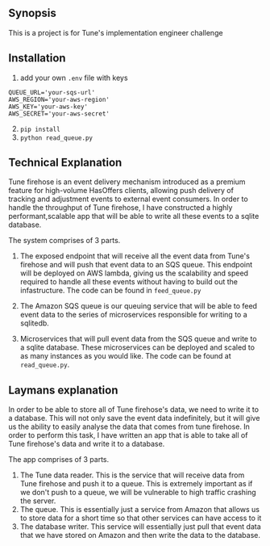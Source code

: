 ## Synopsis

This is a project is for Tune's implementation engineer challenge

## Installation

1. add your own `.env` file with keys
  ```
  QUEUE_URL='your-sqs-url'
  AWS_REGION='your-aws-region'
  AWS_KEY='your-aws-key'
  AWS_SECRET='your-aws-secret'
  ```
 2. `pip install`
 3. `python read_queue.py`

## Technical Explanation

Tune firehose is an event delivery mechanism introduced as a premium feature for high-volume HasOffers clients, allowing push delivery of tracking and adjustment events to external event consumers. In order to handle the throughput of Tune firehose, I have constructed a highly performant,scalable app that will be able to write all these events to a sqlite database.

The system comprises of 3 parts.

1. The exposed endpoint that will receive all the event data from Tune's firehose and will push that event data to an SQS queue. This endpoint will be deployed on AWS lambda, giving us the scalability and speed required to handle all these events without having to build out the infastructure. The code can be found in `feed_queue.py`

2. The Amazon SQS queue is our queuing service that will be able to feed event data to the series of microservices responsible for writing to a sqlitedb.

3. Microservices that will pull event data from the SQS queue and write to a sqlite database. These microservices can be deployed and scaled to as many instances as you would like. The code can be found at `read_queue.py`.


## Laymans explanation

In order to be able to store all of Tune firehose's data, we need to write it to a database. This will not only save the event data indefinitely, but it will give us the ability to easily analyse the data that comes from tune firehose. In order to perform this task, I have written an app that is able to take all of Tune firehose's data and write it to a database.


The app comprises of 3 parts.

1. The Tune data reader. This is the service that will receive data from Tune firehose and push it to a queue. This is extremely important as if we don't push to a queue, we will be vulnerable to high traffic crashing the server.
2. The queue. This is essentially just a service from Amazon that allows us to store data for a short time so that other services can have access to it
3. The database writer. This service will essentially just pull that event data that we have stored on Amazon and then write the data to the database.
